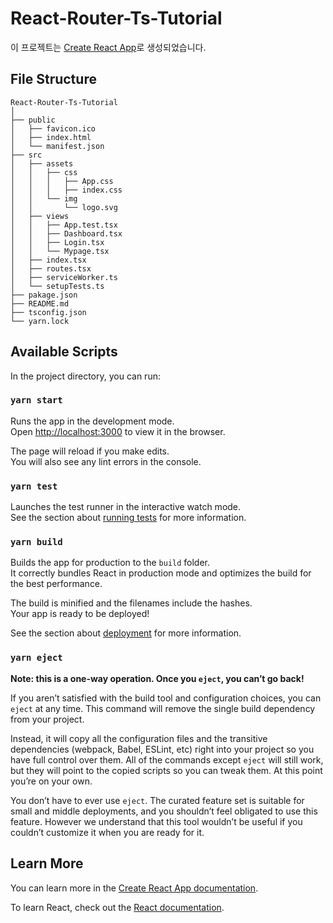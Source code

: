 # React-Router-Ts-Tutorial

이 프로젝트는 [Create React App](https://github.com/facebook/create-react-app)로 생성되었습니다.

## File Structure
```
React-Router-Ts-Tutorial
│
├── public
│   ├── favicon.ico
│   ├── index.html
│   └── manifest.json
├── src
│   ├── assets
│   │   ├── css
│   │   │   ├── App.css
│   │   │   ├── index.css
│   │   └── img
│   │       └── logo.svg
│   ├── views
│   │   ├── App.test.tsx
│   │   ├── Dashboard.tsx
│   │   ├── Login.tsx
│   │   └── Mypage.tsx
│   ├── index.tsx
│   ├── routes.tsx
│   ├── serviceWorker.ts
│   └── setupTests.ts
├── pakage.json
├── README.md
├── tsconfig.json
└── yarn.lock    
```
## Available Scripts

In the project directory, you can run:

### `yarn start`

Runs the app in the development mode.<br />
Open [http://localhost:3000](http://localhost:3000) to view it in the browser.

The page will reload if you make edits.<br />
You will also see any lint errors in the console.

### `yarn test`

Launches the test runner in the interactive watch mode.<br />
See the section about [running tests](https://facebook.github.io/create-react-app/docs/running-tests) for more information.

### `yarn build`

Builds the app for production to the `build` folder.<br />
It correctly bundles React in production mode and optimizes the build for the best performance.

The build is minified and the filenames include the hashes.<br />
Your app is ready to be deployed!

See the section about [deployment](https://facebook.github.io/create-react-app/docs/deployment) for more information.

### `yarn eject`

**Note: this is a one-way operation. Once you `eject`, you can’t go back!**

If you aren’t satisfied with the build tool and configuration choices, you can `eject` at any time. This command will remove the single build dependency from your project.

Instead, it will copy all the configuration files and the transitive dependencies (webpack, Babel, ESLint, etc) right into your project so you have full control over them. All of the commands except `eject` will still work, but they will point to the copied scripts so you can tweak them. At this point you’re on your own.

You don’t have to ever use `eject`. The curated feature set is suitable for small and middle deployments, and you shouldn’t feel obligated to use this feature. However we understand that this tool wouldn’t be useful if you couldn’t customize it when you are ready for it.

## Learn More

You can learn more in the [Create React App documentation](https://facebook.github.io/create-react-app/docs/getting-started).

To learn React, check out the [React documentation](https://reactjs.org/).

